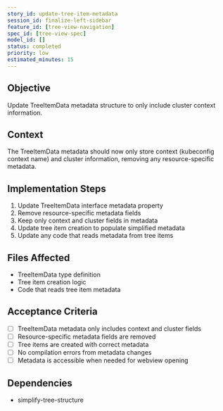 ```yaml
---
story_id: update-tree-item-metadata
session_id: finalize-left-sidebar
feature_id: [tree-view-navigation]
spec_id: [tree-view-spec]
model_id: []
status: completed
priority: low
estimated_minutes: 15
---
```


## Objective
Update TreeItemData metadata structure to only include cluster context information.

## Context
The TreeItemData metadata should now only store context (kubeconfig context name) and cluster information, removing any resource-specific metadata.

## Implementation Steps
1. Update TreeItemData interface metadata property
2. Remove resource-specific metadata fields
3. Keep only context and cluster fields in metadata
4. Update tree item creation to populate simplified metadata
5. Update any code that reads metadata from tree items

## Files Affected
- TreeItemData type definition
- Tree item creation logic
- Code that reads tree item metadata

## Acceptance Criteria
- [ ] TreeItemData metadata only includes context and cluster fields
- [ ] Resource-specific metadata fields are removed
- [ ] Tree items are created with correct metadata
- [ ] No compilation errors from metadata changes
- [ ] Metadata is accessible when needed for webview opening

## Dependencies
- simplify-tree-structure

